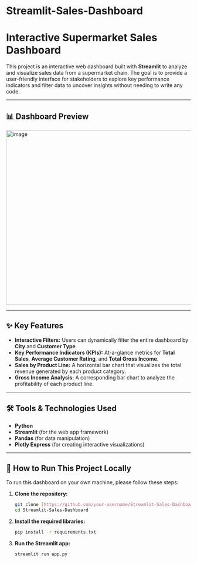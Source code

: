 # Streamlit-Sales-Dashboard

# Interactive Supermarket Sales Dashboard

This project is an interactive web dashboard built with **Streamlit** to analyze and visualize sales data from a supermarket chain. The goal is to provide a user-friendly interface for stakeholders to explore key performance indicators and filter data to uncover insights without needing to write any code.

---

## 📊 Dashboard Preview

<img width="959" height="475" alt="image" src="https://github.com/user-attachments/assets/b2198770-618a-4d05-8f2f-b82100b81b3d" />


---

## ✨ Key Features

* **Interactive Filters:** Users can dynamically filter the entire dashboard by **City** and **Customer Type**.
* **Key Performance Indicators (KPIs):** At-a-glance metrics for **Total Sales**, **Average Customer Rating**, and **Total Gross Income**.
* **Sales by Product Line:** A horizontal bar chart that visualizes the total revenue generated by each product category.
* **Gross Income Analysis:** A corresponding bar chart to analyze the profitability of each product line.

---

## 🛠️ Tools & Technologies Used

* **Python**
* **Streamlit** (for the web app framework)
* **Pandas** (for data manipulation)
* **Plotly Express** (for creating interactive visualizations)

---

## 🚀 How to Run This Project Locally

To run this dashboard on your own machine, please follow these steps:

1.  **Clone the repository:**
    ```bash
    git clone [https://github.com/your-username/Streamlit-Sales-Dashboard.git](https://github.com/your-username/Streamlit-Sales-Dashboard.git)
    cd Streamlit-Sales-Dashboard
    ```

2.  **Install the required libraries:**
    ```bash
    pip install -r requirements.txt
    ```

3.  **Run the Streamlit app:**
    ```bash
    streamlit run app.py
    ```
